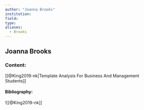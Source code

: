 ```yaml
---
author: "Joanna Brooks"
institution:
field:
type:
aliases:
  - Brooks
---
```


## Joanna Brooks

### Content:
[[@King2019-nk|Template Analysis For Business And Management Students]]

#### Bibliography:

![[@King2019-nk]]
